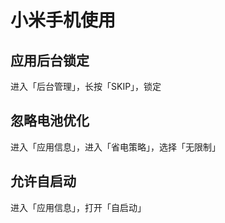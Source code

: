 # 小米手机使用

## 应用后台锁定
进入「后台管理」，长按「SKIP」，锁定

## 忽略电池优化
进入「应用信息」，进入「省电策略」，选择「无限制」

## 允许自启动
进入「应用信息」，打开「自启动」